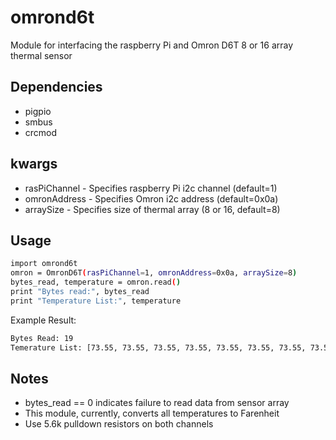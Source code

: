 # omrond6t
Module for interfacing the raspberry Pi and Omron D6T 8 or 16 array thermal sensor

Dependencies
------------
- pigpio
- smbus
- crcmod

kwargs
-------
- rasPiChannel - Specifies raspberry Pi i2c channel (default=1)
- omronAddress - Specifies Omron i2c address (default=0x0a)
- arraySize    - Specifies size of thermal array (8 or 16, default=8)

Usage
-----
```bash
import omrond6t
omron = OmronD6T(rasPiChannel=1, omronAddress=0x0a, arraySize=8)
bytes_read, temperature = omron.read()
print "Bytes read:", bytes_read
print "Temperature List:", temperature
```

Example Result:
```bash
Bytes Read: 19
Temerature List: [73.55, 73.55, 73.55, 73.55, 73.55, 73.55, 73.55, 73.55]
```

Notes
-----
- bytes_read == 0 indicates failure to read data from sensor array
- This module, currently, converts all temperatures to Farenheit
- Use 5.6k pulldown resistors on both channels
